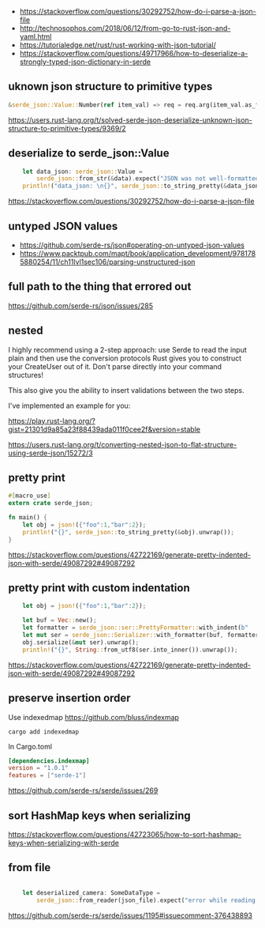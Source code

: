 - https://stackoverflow.com/questions/30292752/how-do-i-parse-a-json-file
- http://technosophos.com/2018/06/12/from-go-to-rust-json-and-yaml.html
- https://tutorialedge.net/rust/rust-working-with-json-tutorial/
- https://stackoverflow.com/questions/49717966/how-to-deserialize-a-strongly-typed-json-dictionary-in-serde

## uknown json structure to primitive types

```rust
&serde_json::Value::Number(ref item_val) => req = req.arg(item_val.as_f64().expect("f64 value")),
```

https://users.rust-lang.org/t/solved-serde-json-deserialize-unknown-json-structure-to-primitive-types/9369/2

## deserialize to serde_json::Value

```rust
    let data_json: serde_json::Value =
        serde_json::from_str(&data).expect("JSON was not well-formatted");
    println!("data_json: \n{}", serde_json::to_string_pretty(&data_json).unwrap());
```

https://stackoverflow.com/questions/30292752/how-do-i-parse-a-json-file

## untyped JSON values

- https://github.com/serde-rs/json#operating-on-untyped-json-values
- https://www.packtpub.com/mapt/book/application_development/9781785880254/11/ch11lvl1sec106/parsing-unstructured-json

## full path to the thing that errored out

https://github.com/serde-rs/json/issues/285

## nested

I highly recommend using a 2-step approach: use Serde to read the input plain and then use the conversion protocols Rust gives you to construct your CreateUser out of it. Don't parse directly into your command structures!

This also give you the ability to insert validations between the two steps.

I've implemented an example for you:

https://play.rust-lang.org/?gist=21301d9a85a23f88439ada011f0cee2f&version=stable

https://users.rust-lang.org/t/converting-nested-json-to-flat-structure-using-serde-json/15272/3

## pretty print

```rust
#[macro_use]
extern crate serde_json;

fn main() {
    let obj = json!({"foo":1,"bar":2});
    println!("{}", serde_json::to_string_pretty(&obj).unwrap());
}
```

https://stackoverflow.com/questions/42722169/generate-pretty-indented-json-with-serde/49087292#49087292

## pretty print with custom indentation

```rust
    let obj = json!({"foo":1,"bar":2});

    let buf = Vec::new();
    let formatter = serde_json::ser::PrettyFormatter::with_indent(b"    ");
    let mut ser = serde_json::Serializer::with_formatter(buf, formatter);
    obj.serialize(&mut ser).unwrap();
    println!("{}", String::from_utf8(ser.into_inner()).unwrap());
```

https://stackoverflow.com/questions/42722169/generate-pretty-indented-json-with-serde/49087292#49087292

## preserve insertion order

Use indexedmap https://github.com/bluss/indexmap

`cargo add indexedmap`

In Cargo.toml

```toml
[dependencies.indexmap]
version = "1.0.1"
features = ["serde-1"]
```

https://github.com/serde-rs/serde/issues/269

## sort HashMap keys when serializing

https://stackoverflow.com/questions/42723065/how-to-sort-hashmap-keys-when-serializing-with-serde

## from file

```rust

    let deserialized_camera: SomeDataType =
        serde_json::from_reader(json_file).expect("error while reading json");
```

https://github.com/serde-rs/serde/issues/1195#issuecomment-376438893
